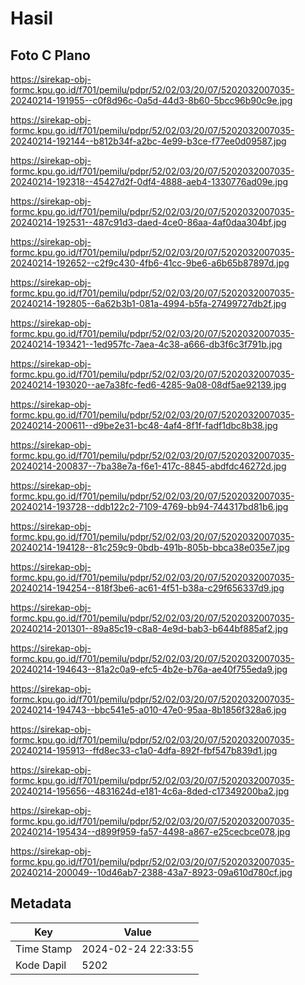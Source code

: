 # Hasil

## Foto C Plano

https://sirekap-obj-formc.kpu.go.id/f701/pemilu/pdpr/52/02/03/20/07/5202032007035-20240214-191955--c0f8d96c-0a5d-44d3-8b60-5bcc96b90c9e.jpg

https://sirekap-obj-formc.kpu.go.id/f701/pemilu/pdpr/52/02/03/20/07/5202032007035-20240214-192144--b812b34f-a2bc-4e99-b3ce-f77ee0d09587.jpg

https://sirekap-obj-formc.kpu.go.id/f701/pemilu/pdpr/52/02/03/20/07/5202032007035-20240214-192318--45427d2f-0df4-4888-aeb4-1330776ad09e.jpg

https://sirekap-obj-formc.kpu.go.id/f701/pemilu/pdpr/52/02/03/20/07/5202032007035-20240214-192531--487c91d3-daed-4ce0-86aa-4af0daa304bf.jpg

https://sirekap-obj-formc.kpu.go.id/f701/pemilu/pdpr/52/02/03/20/07/5202032007035-20240214-192652--c2f9c430-4fb6-41cc-9be6-a6b65b87897d.jpg

https://sirekap-obj-formc.kpu.go.id/f701/pemilu/pdpr/52/02/03/20/07/5202032007035-20240214-192805--6a62b3b1-081a-4994-b5fa-27499727db2f.jpg

https://sirekap-obj-formc.kpu.go.id/f701/pemilu/pdpr/52/02/03/20/07/5202032007035-20240214-193421--1ed957fc-7aea-4c38-a666-db3f6c3f791b.jpg

https://sirekap-obj-formc.kpu.go.id/f701/pemilu/pdpr/52/02/03/20/07/5202032007035-20240214-193020--ae7a38fc-fed6-4285-9a08-08df5ae92139.jpg

https://sirekap-obj-formc.kpu.go.id/f701/pemilu/pdpr/52/02/03/20/07/5202032007035-20240214-200611--d9be2e31-bc48-4af4-8f1f-fadf1dbc8b38.jpg

https://sirekap-obj-formc.kpu.go.id/f701/pemilu/pdpr/52/02/03/20/07/5202032007035-20240214-200837--7ba38e7a-f6e1-417c-8845-abdfdc46272d.jpg

https://sirekap-obj-formc.kpu.go.id/f701/pemilu/pdpr/52/02/03/20/07/5202032007035-20240214-193728--ddb122c2-7109-4769-bb94-744317bd81b6.jpg

https://sirekap-obj-formc.kpu.go.id/f701/pemilu/pdpr/52/02/03/20/07/5202032007035-20240214-194128--81c259c9-0bdb-491b-805b-bbca38e035e7.jpg

https://sirekap-obj-formc.kpu.go.id/f701/pemilu/pdpr/52/02/03/20/07/5202032007035-20240214-194254--818f3be6-ac61-4f51-b38a-c29f656337d9.jpg

https://sirekap-obj-formc.kpu.go.id/f701/pemilu/pdpr/52/02/03/20/07/5202032007035-20240214-201301--89a85c19-c8a8-4e9d-bab3-b644bf885af2.jpg

https://sirekap-obj-formc.kpu.go.id/f701/pemilu/pdpr/52/02/03/20/07/5202032007035-20240214-194643--81a2c0a9-efc5-4b2e-b76a-ae40f755eda9.jpg

https://sirekap-obj-formc.kpu.go.id/f701/pemilu/pdpr/52/02/03/20/07/5202032007035-20240214-194743--bbc541e5-a010-47e0-95aa-8b1856f328a6.jpg

https://sirekap-obj-formc.kpu.go.id/f701/pemilu/pdpr/52/02/03/20/07/5202032007035-20240214-195913--ffd8ec33-c1a0-4dfa-892f-fbf547b839d1.jpg

https://sirekap-obj-formc.kpu.go.id/f701/pemilu/pdpr/52/02/03/20/07/5202032007035-20240214-195656--4831624d-e181-4c6a-8ded-c17349200ba2.jpg

https://sirekap-obj-formc.kpu.go.id/f701/pemilu/pdpr/52/02/03/20/07/5202032007035-20240214-195434--d899f959-fa57-4498-a867-e25cecbce078.jpg

https://sirekap-obj-formc.kpu.go.id/f701/pemilu/pdpr/52/02/03/20/07/5202032007035-20240214-200049--10d46ab7-2388-43a7-8923-09a610d780cf.jpg


## Metadata

| Key        | Value               |
| ---------- | ------------------- |
| Time Stamp | 2024-02-24 22:33:55 |
| Kode Dapil | 5202                |



